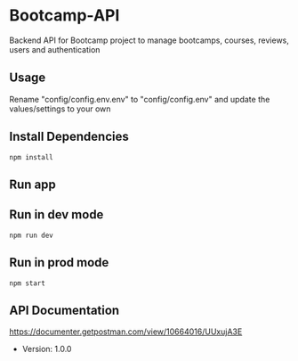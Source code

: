 # Bootcamp-API

Backend API for Bootcamp project to manage bootcamps, courses, reviews, users and authentication

## Usage

Rename "config/config.env.env" to "config/config.env"
and update the values/settings to your own

## Install Dependencies

```
npm install
```

## Run app

## Run in dev mode
```
npm run dev
```
## Run in prod mode
```
npm start
```
## API Documentation

https://documenter.getpostman.com/view/10664016/UUxujA3E


- Version: 1.0.0
